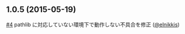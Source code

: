 ## 1.0.5 (2015-05-19)
[#4](https://github.com/uehara1414/japanize-matplotlib/pull/4) pathlib に対応していない環境下で動作しない不具合を修正 ([@elnikkis](https://github.com/elnikkis))
